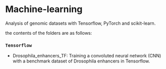 # Machine-learning
Analysis of genomic datasets with Tensorflow, PyTorch and scikit-learn.

the contents of the folders are as follows:

### **`Tensorflow`**

- Drosophila_enhancers_TF: Training a convoluted neural network (CNN) with a benchmark dataset of Drosophila enhancers in Tensorflow.
